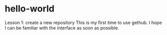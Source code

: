 # hello-world
Lesson 1: create a new repository
This is my first time to use gethub.
I hope I can be familiar with the interface as soon as possible.
